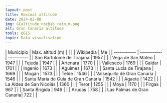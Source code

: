 ```yaml
---
layout: post
title: Maximal altitude
date: 2024-02-08
img: GCaltitude_nocbab_rain_m.png
alt: Gran Canaria altitude
tools: QGIS
topic: Data visualisation
---
```


| Municipio                 | Max. altitud (m)  |            |
|                           | Wikipedia         | Me         |
| -----------               | -----------       | ---------- |
| San Bartolomé de Tirajana | 1957              |            |
| Vega de San Mateo         | 1947              |            |
| Tejeda                    | 1947              |            |
| Artenara                  | 1770              |            |
| Valleseco                 | 1769              |            |
| Galdar                    | 1701              |            |
| Ingenio                   | 1673              |            |
| Aguimes                   | 1673              |            |
| Santa Lucia de Tirajana   | 1669              |            |
| Mogán                     | 1573              |            |
| Telde                     | 1546              |            |
| Valsequillo de Gran Canaria | 1546            |            |
| Santa María de Guía de Gran Canaria | 1542    |            |
| Agaete                    | 1422              |            |
| La Aldea de San Nicolás   | 1360              |            |
| Teror                     | 1255              |            |
| Moya                      | 1170              |            |
| Firgas                    | 967               |            |
| Santa Brígida             | 946               |            |
| Arucas                    | 758               |            |
| Las Palmas de Gran Canaria| 722               |            |


